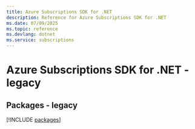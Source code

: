```yaml
---
title: Azure Subscriptions SDK for .NET
description: Reference for Azure Subscriptions SDK for .NET
ms.date: 07/09/2025
ms.topic: reference
ms.devlang: dotnet
ms.service: subscriptions
---
```

# Azure Subscriptions SDK for .NET - legacy
## Packages - legacy
[!INCLUDE [packages](subscriptions-index.md)]